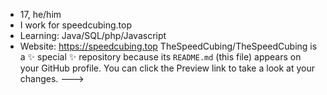 - 17, he/him
- I work for speedcubing.top
- Learning: Java/SQL/php/Javascript
- Website: https://speedcubing.top
TheSpeedCubing/TheSpeedCubing is a ✨ special ✨ repository because its `README.md` (this file) appears on your GitHub profile.
You can click the Preview link to take a look at your changes.
--->
